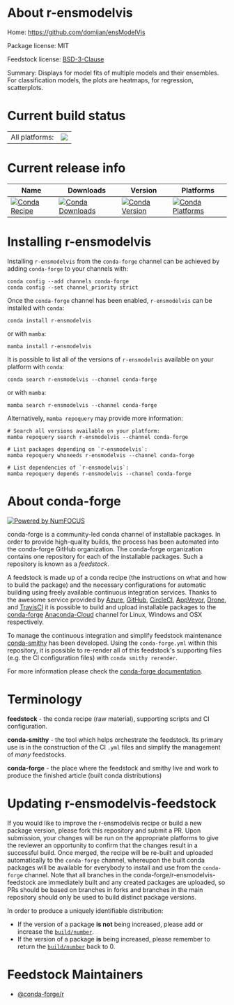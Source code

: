 About r-ensmodelvis
===================

Home: https://github.com/domijan/ensModelVis

Package license: MIT

Feedstock license: [BSD-3-Clause](https://github.com/conda-forge/r-ensmodelvis-feedstock/blob/main/LICENSE.txt)

Summary: Displays for model fits of multiple models and their ensembles. For classification models, the plots are heatmaps, for regression, scatterplots.

Current build status
====================


<table><tr><td>All platforms:</td>
    <td>
      <a href="https://dev.azure.com/conda-forge/feedstock-builds/_build/latest?definitionId=16799&branchName=main">
        <img src="https://dev.azure.com/conda-forge/feedstock-builds/_apis/build/status/r-ensmodelvis-feedstock?branchName=main">
      </a>
    </td>
  </tr>
</table>

Current release info
====================

| Name | Downloads | Version | Platforms |
| --- | --- | --- | --- |
| [![Conda Recipe](https://img.shields.io/badge/recipe-r--ensmodelvis-green.svg)](https://anaconda.org/conda-forge/r-ensmodelvis) | [![Conda Downloads](https://img.shields.io/conda/dn/conda-forge/r-ensmodelvis.svg)](https://anaconda.org/conda-forge/r-ensmodelvis) | [![Conda Version](https://img.shields.io/conda/vn/conda-forge/r-ensmodelvis.svg)](https://anaconda.org/conda-forge/r-ensmodelvis) | [![Conda Platforms](https://img.shields.io/conda/pn/conda-forge/r-ensmodelvis.svg)](https://anaconda.org/conda-forge/r-ensmodelvis) |

Installing r-ensmodelvis
========================

Installing `r-ensmodelvis` from the `conda-forge` channel can be achieved by adding `conda-forge` to your channels with:

```
conda config --add channels conda-forge
conda config --set channel_priority strict
```

Once the `conda-forge` channel has been enabled, `r-ensmodelvis` can be installed with `conda`:

```
conda install r-ensmodelvis
```

or with `mamba`:

```
mamba install r-ensmodelvis
```

It is possible to list all of the versions of `r-ensmodelvis` available on your platform with `conda`:

```
conda search r-ensmodelvis --channel conda-forge
```

or with `mamba`:

```
mamba search r-ensmodelvis --channel conda-forge
```

Alternatively, `mamba repoquery` may provide more information:

```
# Search all versions available on your platform:
mamba repoquery search r-ensmodelvis --channel conda-forge

# List packages depending on `r-ensmodelvis`:
mamba repoquery whoneeds r-ensmodelvis --channel conda-forge

# List dependencies of `r-ensmodelvis`:
mamba repoquery depends r-ensmodelvis --channel conda-forge
```


About conda-forge
=================

[![Powered by
NumFOCUS](https://img.shields.io/badge/powered%20by-NumFOCUS-orange.svg?style=flat&colorA=E1523D&colorB=007D8A)](https://numfocus.org)

conda-forge is a community-led conda channel of installable packages.
In order to provide high-quality builds, the process has been automated into the
conda-forge GitHub organization. The conda-forge organization contains one repository
for each of the installable packages. Such a repository is known as a *feedstock*.

A feedstock is made up of a conda recipe (the instructions on what and how to build
the package) and the necessary configurations for automatic building using freely
available continuous integration services. Thanks to the awesome service provided by
[Azure](https://azure.microsoft.com/en-us/services/devops/), [GitHub](https://github.com/),
[CircleCI](https://circleci.com/), [AppVeyor](https://www.appveyor.com/),
[Drone](https://cloud.drone.io/welcome), and [TravisCI](https://travis-ci.com/)
it is possible to build and upload installable packages to the
[conda-forge](https://anaconda.org/conda-forge) [Anaconda-Cloud](https://anaconda.org/)
channel for Linux, Windows and OSX respectively.

To manage the continuous integration and simplify feedstock maintenance
[conda-smithy](https://github.com/conda-forge/conda-smithy) has been developed.
Using the ``conda-forge.yml`` within this repository, it is possible to re-render all of
this feedstock's supporting files (e.g. the CI configuration files) with ``conda smithy rerender``.

For more information please check the [conda-forge documentation](https://conda-forge.org/docs/).

Terminology
===========

**feedstock** - the conda recipe (raw material), supporting scripts and CI configuration.

**conda-smithy** - the tool which helps orchestrate the feedstock.
                   Its primary use is in the construction of the CI ``.yml`` files
                   and simplify the management of *many* feedstocks.

**conda-forge** - the place where the feedstock and smithy live and work to
                  produce the finished article (built conda distributions)


Updating r-ensmodelvis-feedstock
================================

If you would like to improve the r-ensmodelvis recipe or build a new
package version, please fork this repository and submit a PR. Upon submission,
your changes will be run on the appropriate platforms to give the reviewer an
opportunity to confirm that the changes result in a successful build. Once
merged, the recipe will be re-built and uploaded automatically to the
`conda-forge` channel, whereupon the built conda packages will be available for
everybody to install and use from the `conda-forge` channel.
Note that all branches in the conda-forge/r-ensmodelvis-feedstock are
immediately built and any created packages are uploaded, so PRs should be based
on branches in forks and branches in the main repository should only be used to
build distinct package versions.

In order to produce a uniquely identifiable distribution:
 * If the version of a package **is not** being increased, please add or increase
   the [``build/number``](https://docs.conda.io/projects/conda-build/en/latest/resources/define-metadata.html#build-number-and-string).
 * If the version of a package **is** being increased, please remember to return
   the [``build/number``](https://docs.conda.io/projects/conda-build/en/latest/resources/define-metadata.html#build-number-and-string)
   back to 0.

Feedstock Maintainers
=====================

* [@conda-forge/r](https://github.com/conda-forge/r/)

